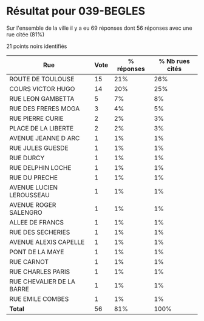 # Résultat pour 039-BEGLES

Sur l'ensemble de la ville il y a eu 69 réponses dont 56 réponses avec une rue citée (81%)

21 points noirs identifiés

| Rue | Vote | % réponses | % Nb rues cités|
|-----|------|------------|----------------|
| ROUTE DE TOULOUSE | 15 | 21% | 26%|
| COURS VICTOR HUGO | 14 | 20% | 25%|
| RUE LEON GAMBETTA | 5 | 7% | 8%|
| RUE DES FRERES MOGA | 3 | 4% | 5%|
| RUE PIERRE CURIE | 2 | 2% | 3%|
| PLACE DE LA LIBERTE | 2 | 2% | 3%|
| AVENUE JEANNE D ARC | 1 | 1% | 1%|
| RUE JULES GUESDE | 1 | 1% | 1%|
| RUE DURCY | 1 | 1% | 1%|
| RUE DELPHIN LOCHE | 1 | 1% | 1%|
| RUE DU PRECHE | 1 | 1% | 1%|
| AVENUE LUCIEN LEROUSSEAU | 1 | 1% | 1%|
| AVENUE ROGER SALENGRO | 1 | 1% | 1%|
| ALLEE DE FRANCS | 1 | 1% | 1%|
| RUE DES SECHERIES | 1 | 1% | 1%|
| AVENUE ALEXIS CAPELLE | 1 | 1% | 1%|
| PONT DE LA MAYE | 1 | 1% | 1%|
| RUE CARNOT | 1 | 1% | 1%|
| RUE CHARLES PARIS | 1 | 1% | 1%|
| RUE CHEVALIER DE LA BARRE | 1 | 1% | 1%|
| RUE EMILE COMBES | 1 | 1% | 1%|
| **Total** | 56 | 81% | 100%|
